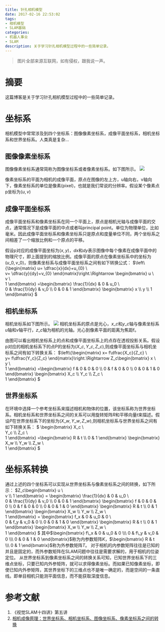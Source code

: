 ```yaml
---
title: 针孔相机模型
date: 2017-02-16 22:53:02
tags:
- 相机模型
- SLAM基础
categories:
- 机器人事业
- SLAM
description: 关于学习针孔相机模型过程中的一些简单记录。
---
```

<!-- more -->

> 图片全部来源互联网，如有侵权，跟我说一声。

# 摘要
这篇博客是关于学习针孔相机模型过程中的一些简单记录。

# 坐标系
相机模型中常常涉及到四个坐标系：图像像素坐标系，成像平面坐标系，相机坐标系和世界坐标系。人类真是复杂...

## 图像像素坐标系
图像像素坐标系通常简称为图像坐标系或者像素坐标系。如下图所示。
![](1.png)

像素坐标系的平面为相机的成像平面，原点在图像的左上方，u轴向右，v轴向下，像素坐标系的单位是像素(pixel)，也就是我们常说的分辨率。假设某个像素点p坐标为$(u,v)$


## 成像平面坐标系
成像平面坐标系和像素坐标系在同一个平面上，原点是相机光轴与成像平面的交点，通常情况下是成像平面的中点或者叫principal point。单位为物理单位，比如毫米。因此成像平面坐标系和像素坐标系只是原点和度量单位不同，两个坐标系之间相差了一个缩放比例和一个原点的平移。

假设p对应的成像平面坐标为$(x,y)$，$dx$和$dy$表示图像中每个像素在成像平面中的物理尺寸，即上面提到的缩放比例。成像平面的原点在像素坐标系中的坐标为$(u\_0, v\_0)$，则像素坐标系与成像平面坐标系之间有如下转换公式：
$\left\\{\begin{matrix}
u= \dfrac{x}{dx}+u\_{0}
\\\
v= \dfrac{y}{dy}+v\_{0}
\end{matrix}\right.\Rightarrow \begin{bmatrix}
u
\\\
v 
\\\
1
\end{bmatrix} =\begin{bmatrix}
\frac{1}{dx} & 0 & u_0 \\\
0 & \frac{1}{dy} & v_0 \\\ 
0 & 0 & 1
\end{bmatrix} \begin{bmatrix}
x
\\\ 
y
\\\ 
1
\end{bmatrix}
$

## 相机坐标系
相机坐标系如下图所示。
![](2.png)
相机坐标系的原点是光心，$x\_c$和$y\_c$轴与像素坐标系$u$轴和$v$轴平行，$z\_c$轴为相机的光轴。光心到像素平面的距离为焦距f。

由图可以看出相机坐标系上的点和成像平面坐标系上的点存在透视投影关系。假设p对应的相机坐标系下的点P的坐标为$(X\_c,Y\_c,Z\_c)$,则成像平面坐标系与相机坐标系之间有如下转换关系：
$\left\\{\begin{matrix}
x= f\dfrac{X\_c}{Z\_c}
\\\
y= f\dfrac{Y\_c}{Z\_c}
\end{matrix}\right.\Rightarrow Z\_c\begin{bmatrix}
x
\\\
y 
\\\
1
\end{bmatrix} =\begin{bmatrix}
f & 0 & 0 & 0 \\\ 
0 & f & 0 & 0 \\\ 
0 & 0 & 1 & 0
\end{bmatrix} \begin{bmatrix}
X\_c
\\\ 
Y\_c
\\\ 
Z\_c
\\\
1
\end{bmatrix}
$



## 世界坐标系
在环境中选择一个参考坐标系来描述相机和物体的位置，该坐标系称为世界坐标系。相机坐标系和世界坐标系之间的关系可以用旋转矩阵$R$和平移向量$t$来描述。假设$P$在世界坐标系下的坐标为$(X\_w, Y\_w, Z\_w)$,则相机坐标系与世界坐标系之间有如下转换关系：
$
\begin{bmatrix}
X\_c
\\\
Y\_c 
\\\ 
Z\_c
\\\
1
\end{bmatrix} =\begin{bmatrix}
R & t \\\ 
0 & 1 
\end{bmatrix} \begin{bmatrix}
X\_w
\\\ 
Y\_w
\\\ 
Z\_w
\\\
1
\end{bmatrix}
$


# 坐标系转换

通过上述的四个坐标系可以实现从世界坐标系与像素坐标系之间的转换，如下所示：
$Z_c\begin{bmatrix}
u
\\\
v 
\\\ 
1
\end{bmatrix} = \begin{bmatrix}
\frac{1}{dx} & 0 & u_0 \\\
0 & \frac{1}{dy} & v_0 \\\ 
0 & 0 & 1
\end{bmatrix} \begin{bmatrix}
f & 0 & 0 & 0 \\\ 
0 & f & 0 & 0 \\\ 
0 & 0 & 1 & 0
\end{bmatrix} \begin{bmatrix}
R & t \\\ 
0 & 1  
\end{bmatrix} \begin{bmatrix}
X\_w
\\\ 
Y\_w
\\\ 
Z\_w
\\\
1
\end{bmatrix} = \begin{bmatrix}
f\_x & 0 & u_0 & 0 \\\
0 & f\_y & v_0 & 0 \\\ 
0 & 0 & 1 & 0
\end{bmatrix} \begin{bmatrix}
R & t \\\ 
0 & 1  
\end{bmatrix} \begin{bmatrix}
X\_w
\\\ 
Y\_w
\\\ 
Z\_w
\\\
1
\end{bmatrix}
$
其中$\begin{bmatrix}
f\_x & 0 & u_0 & 0 \\\
0 & f\_y & v_0 & 0 \\\ 
0 & 0 & 1 & 0
\end{bmatrix}$称为内参数矩阵$K$，$\begin{bmatrix}
R & t \\\ 
0 & 1  
\end{bmatrix}$称为外参数矩阵$T$。
对于相机的内参数矩阵往往是已知的并且是固定的，而外参数矩阵在SLAM问题中往往是需要求解的，用于相机的位姿定位。
从世界坐标系到像素坐标系之间的转换关系可知，已知世界坐标系下的三维点坐标，只要已知内外参矩阵，就可以求得像素坐标。而如果已知像素坐标，即使已知内外参矩阵，其世界坐标下的三维点也不是唯一确定的，而是空间的一条直线。即单目相机只能测平面信息，而不能获取深度信息。


# 参考文献
1. 《视觉SLAM十四讲》第五讲
2. [相机成像原理：世界坐标系、相机坐标系、图像坐标系、像素坐标系之间的转换](http://blog.csdn.net/chentravelling/article/details/53558096)








